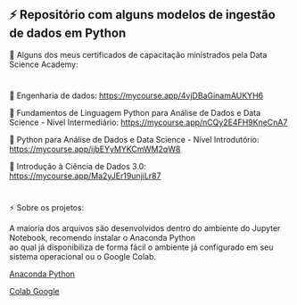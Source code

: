 ⚡ Repositório com alguns modelos de ingestão de dados em Python 
--

📝 Alguns dos meus certificados de capacitação ministrados pela Data Science Academy:

#

📄 Engenharia de dados: https://mycourse.app/4vjDBaGinamAUKYH6

📄 Fundamentos de Linguagem Python para Análise de Dados e Data Science - Nível Intermediário: https://mycourse.app/nCQy2E4FH9KneCnA7

📄 Python para Análise de Dados e Data Science - Nível Introdutório: https://mycourse.app/ijbEYyMYKCmWM2qW8

📄 Introdução à Ciência de Dados 3.0: https://mycourse.app/Ma2yJEr19unjiLr87

#

⚡ Sobre os projetos:

A maioria dos arquivos são desenvolvidos dentro do ambiente do Jupyter Notebook, recomendo instalar o Anaconda Python	
ao qual já disponibiliza de forma fácil o ambiente já configurado em seu sistema operacional ou o Google Colab.
	
[Anaconda Python](https://www.anaconda.com/)

[Colab Google](https://colab.research.google.com/)


